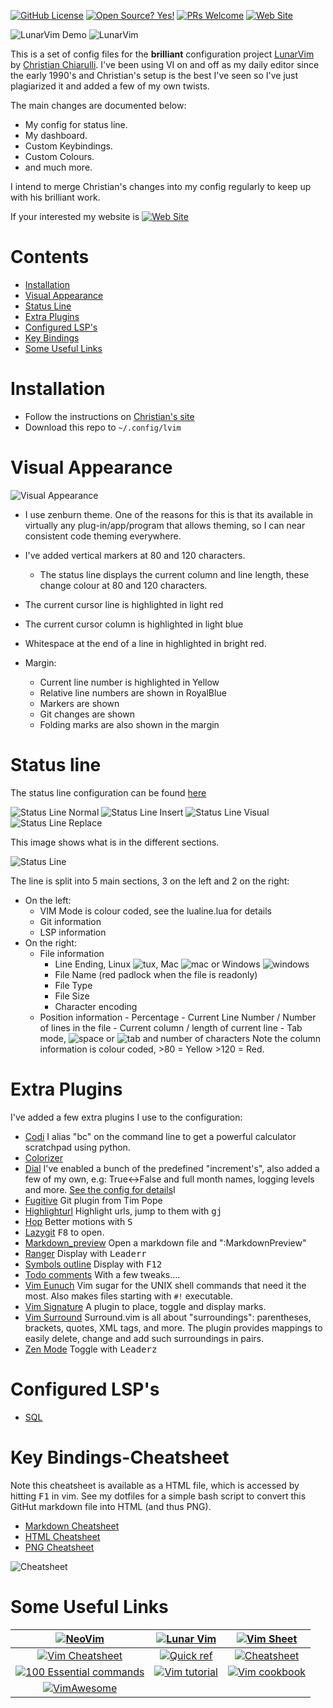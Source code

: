 <!-- Shields -->
<!-- {{{1 -->

[![GitHub License](https://img.shields.io/github/license/jimcornmell/lvim)](https://github.com/jimcornmell/lvim/blob/master/LICENSE)
[![Open Source? Yes!](https://badgen.net/badge/Open%20Source%20%3F/Yes%21/blue?icon=github)](https://github.com/jimcornmell/lvim)
[![PRs Welcome](https://img.shields.io/badge/PRs-welcome-brightgreen.svg?style=flat-square)](http://makeapullrequest.com)
[![Web Site](https://img.shields.io/badge/Jims%20Cosmos-website-red)](https://JimsCosmos.com)

<!-- }}}1 -->

<!-- Main Image -->
<!-- {{{1 -->

![LunarVim Demo](./media/lunarvim_logo_dark.png)
![LunarVim](./media/demo_screen.png)

<!-- }}}1 -->

<!-- Introduction -->
<!-- {{{1 -->

This is a set of config files for the **brilliant** configuration project
[LunarVim](https://github.com/ChristianChiarulli/LunarVim) by [Christian
Chiarulli](https://twitter.com/intent/follow?screen_name=chrisatmachine).
I've been using VI on and off as my daily editor since the early 1990's and
Christian's setup is the best I've seen so I've just plagiarized it and added a
few of my own twists.

The main changes are documented below:

- My config for status line.
- My dashboard.
- Custom Keybindings.
- Custom Colours.
- and much more.

I intend to merge Christian's changes into my config regularly to keep up with
his brilliant work.

If your interested my website is [![Web Site](https://img.shields.io/badge/Jims%20Cosmos-website-red)](https://JimsCosmos.com)

<!-- }}}1 -->

# Contents

<!-- {{{1 -->

- [Installation](#installation)
- [Visual Appearance](#visual-appearance)
- [Status Line](#status-line)
- [Extra Plugins](#extra-plugins)
- [Configured LSP's](#configures-lsp's)
- [Key Bindings](#key-bindings-cheatsheet)
- [Some Useful Links](#some-useful-links)

<!-- }}}1 -->

# Installation

<!-- {{{1 -->

- Follow the instructions on [Christian's site](https://github.com/ChristianChiarulli/LunarVim)
- Download this repo to `~/.config/lvim`

<!-- }}}1 -->

# Visual Appearance

<!-- {{{1 -->

![Visual Appearance](./media/visual_appearance.png)

- I use zenburn theme. One of the reasons for this is that its available in virtually
  any plug-in/app/program that allows theming, so I can near consistent code theming
  everywhere.
- I've added vertical markers at 80 and 120 characters.
  - The status line displays the current column and line length, these change colour at 80 and 120 characters.
- The current cursor line is highlighted in light red
- The current cursor column is highlighted in light blue
- Whitespace at the end of a line in highlighted in bright red.
- Margin:
  - Current line number is highlighted in Yellow
  - Relative line numbers are shown in RoyalBlue
  - Markers are shown
  - Git changes are shown
  - Folding marks are also shown in the margin

  <!-- }}}1 -->

# Status line

<!-- {{{1 -->

The status line configuration can be found [here](https://github.com/jimcornmell/lvim/blob/main/lua/user/lualine.lua)

![Status Line Normal](./media/status_line_normal.png)
![Status Line Insert](./media/status_line_insert.png)
![Status Line Visual](./media/status_line_visual.png)
![Status Line Replace](./media/status_line_replace.png)

This image shows what is in the different sections.

![Status Line](./media/status_line.png)

The line is split into 5 main sections, 3 on the left and 2 on the right:

- On the left:
  - VIM Mode is colour coded, see the lualine.lua for details
  - Git information
  - LSP information
- On the right:
  - File information
    - Line Ending, Linux ![tux](./media/tux.png), Mac ![mac](./media/mac.png) or Windows ![windows](./media/win.png)
    - File Name (red padlock when the file is readonly)
    - File Type
    - File Size
    - Character encoding
  - Position information - Percentage - Current Line Number / Number of lines in the file - Current column / length of current line - Tab mode, ![space](./media/space.png) or ![tab](./media/tab.png) and number of characters
  Note the column information is colour coded, >80 = Yellow >120 = Red.
  <!-- }}}1 -->

# Extra Plugins

<!-- {{{1 -->

I've added a few extra plugins I use to the configuration:

- [Codi](https://github.com/metakirby5/codi.vim) I alias "bc" on the command line to get a powerful calculator scratchpad using python.
- [Colorizer](https://github.com/norcalli/nvim-colorizer.lua)
- [Dial](https://github.com/monaqa/dial.nvim) I've enabled a bunch of the predefined "increment's", also added a few of my own, e.g: True<->False and full month names, logging levels and more.  [See the config for details](lua/user/dial.lua)I
- [Fugitive](https://github.com/tpope/vim-fugitive) Git plugin from Tim Pope
- [Highlighturl](https://github.com/itchyny/vim-highlighturl) Highlight urls, jump to them with <kbd>g</kbd><kbd>j</kbd>
- [Hop](https://github.com/phaazon/hop.nvim) Better motions with <kbd>S</kbd>
- [Lazygit](https://github.com/kdheepak/lazygit.nvim) <kbd>F8</kbd> to open.
- [Markdown_preview](https://github.com/iamcco/markdown-preview.nvim) Open a markdown file and ":MarkdownPreview"
- [Ranger](https://github.com/kevinhwang91/rnvimr) Display with <kbd>Leader</kbd><kbd>r</kbd>
- [Symbols outline](https://github.com/simrat39/symbols-outline.nvim) Display with <kbd>F12</kbd>
- [Todo comments](https://github.com/folke/todo-comments.nvim) With a few tweaks....
- [Vim Eunuch](https://github.com/tpope/vim-eunuch) Vim sugar for the UNIX shell commands that need it the most.  Also makes files starting with `#!` executable.
- [Vim Signature](https://github.com/kshenoy/vim-signature) A plugin to place, toggle and display marks.
- [Vim Surround](https://github.com/tpope/vim-surround) Surround.vim is all about "surroundings": parentheses, brackets, quotes, XML tags, and more. The plugin provides mappings to easily delete, change and add such surroundings in pairs.
- [Zen Mode]( https://github.com/folke/zen-mode.nvim) Toggle with <kbd>Leader</kbd><kbd>z</kbd>

<!-- }}}1 -->

# Configured LSP's

<!-- {{{1 -->

- [SQL](https://github.com/nanotee/sqls.nvim)

<!-- }}}1 -->

# Key Bindings-Cheatsheet

<!-- {{{1 -->

Note this cheatsheet is available as a HTML file, which is accessed by hitting <kbd>F1</kbd> in vim.
See my dotfiles for a simple bash script to convert this GitHut markdown file into HTML (and thus PNG).

- [Markdown Cheatsheet](cheatsheet.md)
- [HTML Cheatsheet](cheatsheet.html)
- [PNG Cheatsheet](./media/cheatsheet.png)

![Cheatsheet](./media/cheatsheet.png)

<!-- }}}1 -->

# Some Useful Links

<!-- {{{1 -->

|                             [![NeoVim](https://img.shields.io/badge/NeoVim-website-red)](https://neovim.io)                             | [![Lunar Vim](https://img.shields.io/badge/Lunar%20Vim-website-red)](https://github.com/ChristianChiarulli/LunarVim) |             [![Vim Sheet](https://img.shields.io/badge/Vim%20Sheet-website-red)](http://vimsheet.com)             |
| :-------------------------------------------------------------------------------------------------------------------------------------: | :------------------------------------------------------------------------------------------------------------------: | :---------------------------------------------------------------------------------------------------------------: |
|           [![Vim Cheatsheet](https://img.shields.io/badge/Vim%20CheatSheet.wtf-website-red)](https://www.cheatsheet.wtf/vim/)           |  [![Quick ref](https://img.shields.io/badge/Quick%20Ref-website-red)](http://tnerual.eriogerg.free.fr/vimqrc.html)   |  [![Cheatsheet](https://img.shields.io/badge/Cheatsheet-website-red)](https://paulgorman.org/technical/vim.html)  |
| [![100 Essential commands](https://img.shields.io/badge/100%20Essential%20Commands-website-red)](https://catswhocode.com/vim-commands/) |         [![Vim tutorial](https://img.shields.io/badge/Vim%20Tutorial-website-red)](https://www.openvim.com/)         | [![Vim cookbook](https://img.shields.io/badge/Vim%20Cookbook-website-red)](http://www.oualline.com/vim-cook.html) |
|                      [![VimAwesome](https://img.shields.io/badge/VimAwesome-website-red)](https://vimawesome.com)                       |                                                        &nbsp;                                                        |                                                      &nbsp;                                                       |

<!-- }}}1 -->
